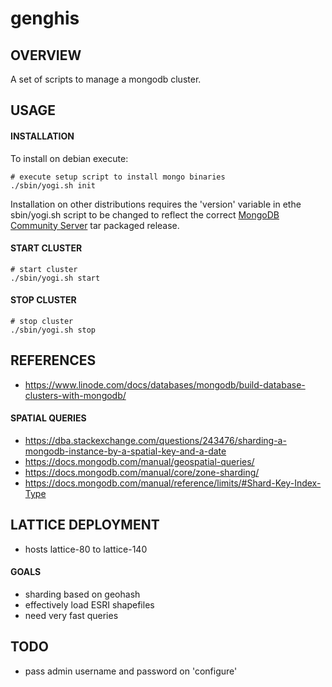 # genghis
## OVERVIEW
A set of scripts to manage a mongodb cluster.

## USAGE
#### INSTALLATION
To install on debian execute:

    # execute setup script to install mongo binaries
    ./sbin/yogi.sh init

Installation on other distributions requires the 'version' variable in ethe sbin/yogi.sh script to be changed to reflect the correct [MongoDB Community Server](https://www.mongodb.com/try/download/community) tar packaged release.
#### START CLUSTER
    # start cluster
    ./sbin/yogi.sh start
#### STOP CLUSTER
    # stop cluster
    ./sbin/yogi.sh stop

## REFERENCES
- https://www.linode.com/docs/databases/mongodb/build-database-clusters-with-mongodb/
#### SPATIAL QUERIES
- https://dba.stackexchange.com/questions/243476/sharding-a-mongodb-instance-by-a-spatial-key-and-a-date
- https://docs.mongodb.com/manual/geospatial-queries/
- https://docs.mongodb.com/manual/core/zone-sharding/
- https://docs.mongodb.com/manual/reference/limits/#Shard-Key-Index-Type

## LATTICE DEPLOYMENT
- hosts lattice-80 to lattice-140
#### GOALS
- sharding based on geohash
- effectively load ESRI shapefiles
- need very fast queries

## TODO
- pass admin username and password on 'configure'
